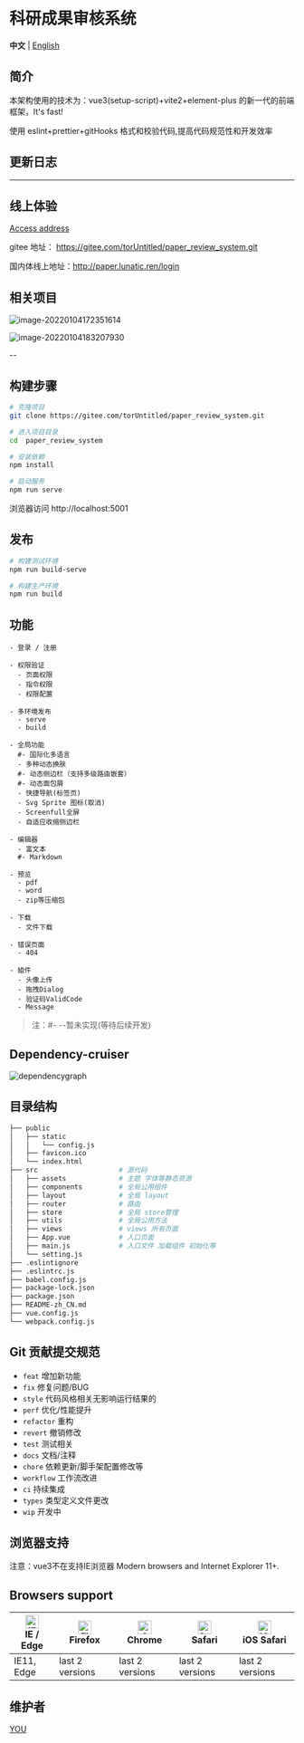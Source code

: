 # 科研成果审核系统

**中文** | [English](./README.md)

## 简介

本架构使用的技术为：vue3(setup-script)+vite2+element-plus 的新一代的前端框架，It's fast!

使用 eslint+prettier+gitHooks 格式和校验代码,提高代码规范性和开发效率

## 更新日志

---

## 线上体验

[Access address](http://paper.lunatic.ren/login)

gitee 地址： https://gitee.com/torUntitled/paper_review_system.git

国内体线上地址：http://paper.lunatic.ren/login

## 相关项目

![image-20220104172351614](https://gitee.com/torUntitled/paper_review_system/raw/dev/src/assets/img/image-20220104172351614.png)

![image-20220104183207930](https://gitee.com/torUntitled/paper_review_system/raw/dev/src/assets/img/image-20220104183207930.png)

--


## 构建步骤

```bash
# 克隆项目
git clone https://gitee.com/torUntitled/paper_review_system.git

# 进入项目目录
cd  paper_review_system

# 安装依赖
npm install

# 启动服务
npm run serve
```

浏览器访问 http://localhost:5001


## 发布

```bash
# 构建测试环境
npm run build-serve

# 构建生产环境
npm run build
```

## 

## 功能

```
- 登录 / 注册

- 权限验证
  - 页面权限
  - 指令权限
  - 权限配置

- 多环境发布
  - serve
  - build

- 全局功能
  #- 国际化多语言
  - 多种动态换肤
  #- 动态侧边栏（支持多级路由嵌套）
  #- 动态面包屑
  - 快捷导航(标签页)
  - Svg Sprite 图标(取消)
  - Screenfull全屏
  - 自适应收缩侧边栏

- 编辑器
  - 富文本
  #- Markdown

- 预览
  - pdf
  - word
  - zip等压缩包

- 下载
  - 文件下载

- 错误页面
  - 404

- 組件
  - 头像上传
  - 拖拽Dialog
  - 验证码ValidCode
  - Message

```

>注：#- --暂未实现(等待后续开发)
>

## Dependency-cruiser

![dependencygraph](https://gitee.com/torUntitled/paper_review_system/raw/dev/src/assets/svg/dependencygraph.svg)

## 目录结构

```bash
├── public
│   ├── static
│   │   └── config.js
│   ├── favicon.ico
│   └── index.html         
├── src                    # 源代码
│   ├── assets             # 主题 字体等静态资源
│   ├── components         # 全局公用组件
│   ├── layout             # 全局 layout
│   ├── router             # 路由
│   ├── store              # 全局 store管理
│   ├── utils              # 全局公用方法
│   ├── views              # views 所有页面
│   ├── App.vue            # 入口页面
│   ├── main.js            # 入口文件 加载组件 初始化等
│   └── setting.js
├── .eslintignore
├── .eslintrc.js
├── babel.config.js
├── package-lock.json
├── package.json    
├── README-zh_CN.md
├── vue.config.js
└── webpack.config.js
```



## Git 贡献提交规范

  - `feat` 增加新功能
  - `fix` 修复问题/BUG
  - `style` 代码风格相关无影响运行结果的
  - `perf` 优化/性能提升
  - `refactor` 重构
  - `revert` 撤销修改
  - `test` 测试相关
  - `docs` 文档/注释
  - `chore` 依赖更新/脚手架配置修改等
  - `workflow` 工作流改进
  - `ci` 持续集成
  - `types` 类型定义文件更改
  - `wip` 开发中



## 浏览器支持

注意：vue3不在支持IE浏览器
Modern browsers and Internet Explorer 11+.

## Browsers support

| [<img src="https://raw.githubusercontent.com/alrra/browser-logos/master/src/edge/edge_48x48.png" alt="IE / Edge" width="24px" height="24px" />](http://godban.github.io/browsers-support-badges/)<br/>IE / Edge | [<img src="https://raw.githubusercontent.com/alrra/browser-logos/master/src/firefox/firefox_48x48.png" alt="Firefox" width="24px" height="24px" />](http://godban.github.io/browsers-support-badges/)<br/>Firefox | [<img src="https://raw.githubusercontent.com/alrra/browser-logos/master/src/chrome/chrome_48x48.png" alt="Chrome" width="24px" height="24px" />](http://godban.github.io/browsers-support-badges/)<br/>Chrome | [<img src="https://raw.githubusercontent.com/alrra/browser-logos/master/src/safari/safari_48x48.png" alt="Safari" width="24px" height="24px" />](http://godban.github.io/browsers-support-badges/)<br/>Safari | [<img src="https://raw.githubusercontent.com/alrra/browser-logos/master/src/safari-ios/safari-ios_48x48.png" alt="iOS Safari" width="24px" height="24px" />](http://godban.github.io/browsers-support-badges/)<br/>iOS Safari |
| ------------------------------------------------------------ | ------------------------------------------------------------ | ------------------------------------------------------------ | ------------------------------------------------------------ | ------------------------------------------------------------ |
| IE11, Edge                                                   | last 2 versions                                              | last 2 versions                                              | last 2 versions                                              | last 2 versions                                              |

## 维护者

[YOU](https://gitee.com/torUntitled)

